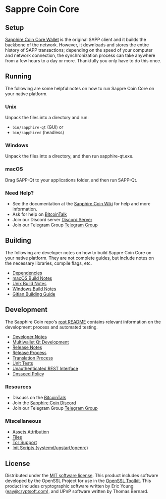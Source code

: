 Sappre Coin Core
=============

Setup
---------------------
[Sapphire Coin Core Wallet](https://sappcoin.com/#wallets) is the original SAPP client and it builds the backbone of the network. However, it downloads and stores the entire history of SAPP transactions; depending on the speed of your computer and network connection, the synchronization process can take anywhere from a few hours to a day or more. Thankfully you only have to do this once.

Running
---------------------
The following are some helpful notes on how to run Sappre Coin Core on your native platform.

### Unix

Unpack the files into a directory and run:

- `bin/sapphire-qt` (GUI) or
- `bin/sapphired` (headless)

### Windows

Unpack the files into a directory, and then run sapphire-qt.exe.

### macOS

Drag SAPP-Qt to your applications folder, and then run SAPP-Qt.

### Need Help?

* See the documentation at the [Sapphire Coin Wiki](https://github.com/PIVX-Project/PIVX/wiki)
for help and more information.
* Ask for help on [BitcoinTalk](https://bitcointalk.org/index.php?topic=5144109)
* Join our Discord server [Discord Server](https://discord.gg/zgcXB76)
* Join our Telegram Group [Telegram Group](https://t.me/sapphirecore)

Building
---------------------
The following are developer notes on how to build Sappre Coin Core on your native platform. They are not complete guides, but include notes on the necessary libraries, compile flags, etc.

- [Dependencies](dependencies.md)
- [macOS Build Notes](build-osx.md)
- [Unix Build Notes](build-unix.md)
- [Windows Build Notes](build-windows.md)
- [Gitian Building Guide](gitian-building.md)

Development
---------------------
The Sapphire Coin repo's [root README](/README.md) contains relevant information on the development process and automated testing.

- [Developer Notes](developer-notes.md)
- [Multiwallet Qt Development](multiwallet-qt.md)
- [Release Notes](release-notes.md)
- [Release Process](release-process.md)
- [Translation Process](translation_process.md)
- [Unit Tests](unit-tests.md)
- [Unauthenticated REST Interface](REST-interface.md)
- [Dnsseed Policy](dnsseed-policy.md)

### Resources
* Discuss on the [BitcoinTalk](https://bitcointalk.org/index.php?topic=5144109)
* Join the [Sapphire Coin Discord](https://discord.gg/Rkxu77S)
* Join our Telegram Group [Telegram Group](https://t.me/sapphirecore)

### Miscellaneous
- [Assets Attribution](assets-attribution.md)
- [Files](files.md)
- [Tor Support](tor.md)
- [Init Scripts (systemd/upstart/openrc)](init.md)

License
---------------------
Distributed under the [MIT software license](/COPYING).
This product includes software developed by the OpenSSL Project for use in the [OpenSSL Toolkit](https://www.openssl.org/). This product includes
cryptographic software written by Eric Young ([eay@cryptsoft.com](mailto:eay@cryptsoft.com)), and UPnP software written by Thomas Bernard.
